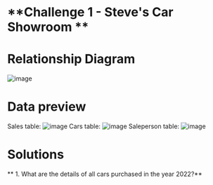 # **Challenge 1 - Steve's Car Showroom **

# **Relationship Diagram**
![image](https://github.com/user-attachments/assets/7c86903d-dafa-4945-a40b-2ecbc538f286)
# **Data preview**
Sales table:
![image](https://github.com/user-attachments/assets/26fe0820-1b3e-483e-940d-72a060b50dcc)
Cars table:
![image](https://github.com/user-attachments/assets/88ae9b03-c28a-4741-90d4-5f8f7e8c0681)
Saleperson table:
![image](https://github.com/user-attachments/assets/003721b8-16ba-49d5-aaff-9ebf87d5d287)
# **Solutions**
** 1. What are the details of all cars purchased in the year 2022?**

